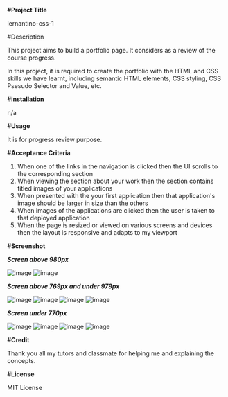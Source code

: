 **#Project Title**

lernantino-css-1

#Description

This project aims to build a portfolio page. It considers as a review of the course progress. 

In this project, it is required to create the portfolio with the HTML and CSS skills we have learnt, including semantic HTML elements, CSS styling, CSS Psesudo Selector and Value, etc.

**#Installation**

n/a

**#Usage**

It is for progress review purpose.

**#Acceptance Criteria**

1. When one of the links in the navigation is clicked then the UI scrolls to the corresponding section
2. When viewing the section about your work then the section contains titled images of your applications
3. When presented with the your first application then that application's image should be larger in size than the others
4. When images of the applications are clicked then the user is taken to that deployed application
5. When the page is resized or viewed on various screens and devices then the layout is responsive and adapts to my viewport

**#Screenshot**

_**Screen above 980px**_

![image](https://user-images.githubusercontent.com/117188356/205519154-f1930487-5230-4b81-9a12-0c3f2b3c6730.png)
![image](https://user-images.githubusercontent.com/117188356/205519189-21c408a6-1cc6-4169-9fdb-b7a8dbafcd07.png)

_**Screen above 769px and under 979px**_

![image](https://user-images.githubusercontent.com/117188356/205519308-ec34e5f8-17e1-436c-9053-f6be135e6b90.png)
![image](https://user-images.githubusercontent.com/117188356/205519330-be9dad52-dcaa-4494-94fb-c6078f8a3120.png)
![image](https://user-images.githubusercontent.com/117188356/205519353-89e16e3e-bcdf-43c7-b846-314e25b062ac.png)
![image](https://user-images.githubusercontent.com/117188356/205519373-22d62dbd-b23d-45a0-a0af-4b949a9e3196.png)

_**Screen under 770px**_

![image](https://user-images.githubusercontent.com/117188356/205519412-dde6146c-85f5-4054-8c5c-e68a867904a5.png)
![image](https://user-images.githubusercontent.com/117188356/205519430-01d9f94a-0973-4465-b8b9-d75fcefdb04c.png)
![image](https://user-images.githubusercontent.com/117188356/205519446-0031cc36-4308-4e1c-8f66-8226908e906c.png)
![image](https://user-images.githubusercontent.com/117188356/205519461-10a69ce2-1fe4-4038-a92a-b18ce967ca7f.png)

**#Credit**

Thank you all my tutors and classmate for helping me and explaining the concepts.

**#License**

MIT License
